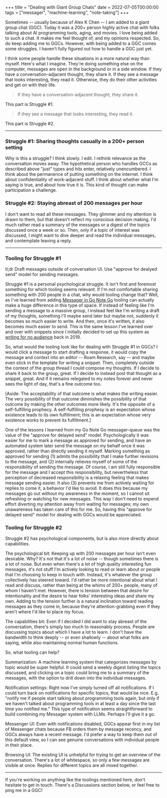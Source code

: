 +++
title = "Dealing with Giant Group Chats"
date = 2022-07-05T00:00:00
tags = ["messager", "machine-learning", "note-taking"]
+++

Sometimes -- usually because of Alex K Chen -- I am added to a giant group chat (GGC).
Today it was a 200+ person highly active chat with folks talking about AI programming tools, aging, and movies.
I love being added to such a chat. It makes me feel thought of, and my opinions respected. So, do keep adding me to GGCs.
However, with being added to a GGC comes some struggles. I haven't fully figured out how to handle a GGC just yet.

I think some people handle these situations in a more natural way than myself. Here's what I imagine. They're doing something else on the computer, messages are open in the background or in a side window. If they have a conversation-adjacent thought, they share it. If they see a message that looks interesting, they read it. Otherwise, they do their other activities and get on with their life.

> If they have a conversation-adjacent thought, they share it.

This part is Struggle #1.

> If they see a message that looks interesting, they read it.

This part is Struggle #2.

----

### Struggle #1: Sharing thoughts casually in a 200+ person setting

Why is this a struggle? I think slowly. I edit. I rethink relevance as the conversation moves away.
The hypothetical person who handles GCCs as described above "just" types and hits enter, relatively unencumbered.
I think about the permanence of putting something on the internet.
I think about confidentiality of work-adjacent stuff.
I think about whether what I'm saying is true, and about how true it is.
This kind of thought can make participation a challenge.

### Struggle #2: Staying abreast of 200 messages per hour

I don't want to read all these messages.
They glimmer and my attention is drawn to them, but that doesn't reflect my conscious decision making.
I'd much rather read a summary of the messages or a digest of the topics discussed once a week or so.
Then, only if a topic of interest was discussed, I might want to dive deeper and read the individual messages, and
contemplate leaving a reply.

----

### Tooling for Struggle #1

tl;dr Draft messages outside of conversation UI. Use "approve for dealyed send" model for sending messages.

Struggle #1 is a personal psychological struggle.
It isn't first and foremost something for which tooling seems relevant.
If I'm not comfortable sharing something with 200 people in a chat, why would tooling change that?
Well, as I've learned from adding [Messager in Go Note Go](/post/2022-01-08-new-messager-setup/) tooling can actually make a huge difference in this type of space.
If instead of feeling like I'm sending a message to a massive group, I instead feel like I'm writing a draft of my thoughts, something I'll maybe send later but maybe not, suddenly it becomes so much easier to write.
And then, once it's written, it also becomes much easier to send.
This is the same lesson I've learned over and over with snippets since I initially decided to set up this system as [writing for no audience](/snippets/2019-12-30-writing-for-no-audience/) back in 2019.

So, what would the tooling look like for dealing with Struggle #1 in GGCs?
I would click a message to start drafting a response,
it would copy the message and context into an editor -- Roam Research, say -- and maybe even stick in the template for writing a snippet.
Then, completely outside the context of the group thread I could compose my thoughts.
If I decide to share it back to the group, great.
If I decide to instead post that thought as a snippet, great.
And if it remains relegated to my notes forever and never sees the light of day, that's a fine outcome too. 

[Aside: The acceptability of that outcome is what makes the writing easier. The very possibility of that outcome diminishes the possibility of that outcome by making the other outcomes more likely. It's the opposite of a self-fulfilling prophecy. A self-fulfilling prophesy is an expectation whose existence leads to its own fulfillment; this is an expectation whose very existence works to prevent its fulfillment.]

One of the lessons I learned from my Go Note Go messager-queue was the value of the "approve for delayed send" model.
Psychologically it was easier for me to mark a message as approved for sending, and have an automated system later send the message on my behalf once it was approved, rather than directly sending it myself.
Marking something as approved for sending (1) admits the possibility that I make further revisions to the message, and (2) internally relieves myself of some of the responsibility of sending the message. Of course, I am still fully responsible for the message and I accept this responsibility, but nevertheless that perception of decreased responsibility is a relaxing feeling that makes message sending easier.
It also (3) prevents me from actively waiting for replies to come it, a behavior I'd like to avoid. It does this because my messages go out without my awareness in the moment, so I cannot sit refreshing or watching for new messages. This way I don't need to expend effort diverting my attention away from waiting for messages; my own unawareness has taken care of this for me.
So, having this "approve for delayed send" model for dealing with GGCs would be appreciated.

### Tooling for Struggle #2

Struggle #2 has psychological components, but is also more directly about capabilities.

The psychological bit:
Keeping up with 200 messages per hour isn't even desirable. Why? It's not that it's a lot of noise -- though sometimes there is a lot of noise.
But even when there's a lot of high quality interesting fun messages, it's not stuff I'm actively looking to read or learn about or people that I'm choosing to keep in touch with. Instead, it's whatever the group collectively has steered toward.
I'd rather be more intentional about what I read and discuss, rather than being at the whims of 200+ people, many of whom I haven't met.
However, there is tension between that desire for intentionality and the desire to hear folks' interesting ideas and share my own.
Adding to the tension further is a natural inclination toward reading messages as they come in, because they're attention-grabbing even if they aren't where I'd like to place my focus.

The capabilities bit:
Even if I decided I did want to stay abreast of the conversation, there's simply too much to reasonably process.
People are discussing topics about which I have a lot to learn.
I don't have the bandwidth to think deeply -- or even shallowly -- about what folks are saying, while also maintaining normal human functions.

So, what tooling can help?

Summarization:
A machine learning system that categorizes messages by topic would be super helpful.
It could send a weekly digest listing the topics discussed, and clicking on a topic could bring me to a summary of the messages, with the option to drill down into the individual messages.

Notification settings:
Right now I've simply turned off all notifications. If I could turn back on notifications for specific topics, that would be nice. E.g. "notify me if people start talking about programming tools again, but only if we haven't talked about programming tools in at least a day since the last time you notified me." This type of notification seems straightforward to build combining my Messager system with LLMs. Perhaps I'll give it a go.

Messenger UI: Even with notifications disabled, GGCs appear first in my list of Messenger chats because FB orders them by message recency, and GGCs always have a recent message. I'd prefer a way to keep them out of this default view, so I can see genuine conversations with individual people in their place.

Browsing UI: The existing UI is unhelpful for trying to get an overview of the conversation. There's a lot of whitespace, so only a few messages are visible at once. Replies for different topics are all mixed together.

---

If you're working on anything like the toolings mentioned here, don't hesitate to get in touch. There's a Discussions section below, or feel free to ping me in a GGC!
